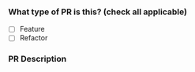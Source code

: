 ### What type of PR is this? (check all applicable)
<!-- Remove space inside [ ] & write x to mark the checkbox below-->
- [ ] Feature
- [ ] Refactor

### PR Description
